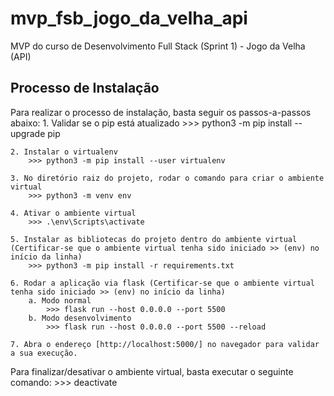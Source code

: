 # mvp_fsb_jogo_da_velha_api
MVP do curso de Desenvolvimento Full Stack (Sprint 1) - Jogo da Velha (API)

## Processo de Instalação
Para realizar o processo de instalação, basta seguir os passos-a-passos abaixo:
    1. Validar se o pip está atualizado
        >>> python3 -m pip install --upgrade pip
    
    2. Instalar o virtualenv
        >>> python3 -m pip install --user virtualenv
    
    3. No diretório raiz do projeto, rodar o comando para criar o ambiente virtual
        >>> python3 -m venv env
    
    4. Ativar o ambiente virtual
        >>> .\env\Scripts\activate
    
    5. Instalar as bibliotecas do projeto dentro do ambiente virtual (Certificar-se que o ambiente virtual tenha sido iniciado >> (env) no início da linha)
        >>> python3 -m pip install -r requirements.txt
    
    6. Rodar a aplicação via flask (Certificar-se que o ambiente virtual tenha sido iniciado >> (env) no início da linha)
        a. Modo normal
            >>> flask run --host 0.0.0.0 --port 5500
        b. Modo desenvolvimento
            >>> flask run --host 0.0.0.0 --port 5500 --reload
    
    7. Abra o endereço [http://localhost:5000/] no navegador para validar a sua execução.
        

Para finalizar/desativar o ambiente virtual, basta executar o seguinte comando:
    >>> deactivate